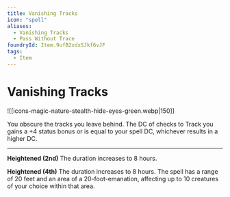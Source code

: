 ```yaml
---
title: Vanishing Tracks
icon: "spell"
aliases:
  - Vanishing Tracks
  - Pass Without Trace
foundryId: Item.9ufB2xdxSJkf6vJF
tags:
  - Item
---
```


# Vanishing Tracks
![[icons-magic-nature-stealth-hide-eyes-green.webp|150]]

You obscure the tracks you leave behind. The DC of checks to Track you gains a +4 status bonus or is equal to your spell DC, whichever results in a higher DC.

* * *

**Heightened (2nd)** The duration increases to 8 hours.

**Heightened (4th)** The duration increases to 8 hours. The spell has a range of 20 feet and an area of a 20-foot-emanation, affecting up to 10 creatures of your choice within that area.
